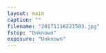 ```yaml
---
layout: main
caption: ""
filename: "20171116221503.jpg"
fstop: "Unknown"
exposure: "Unknown"
---
```


